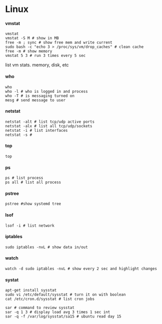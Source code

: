 # Linux

#### vmstat

```
vmstat
vmstat -S M # show in MB
free -m ; sync # show free mem and write current
sudo bash -c "echo 3 > /proc/sys/vm/drop_caches" # clean cache
free -m # show memory
vmstat 5 3 # run 3 times every 5 sec
```

list vm stats. memory, disk, etc

#### who

```
who
who -l # who is logged in and process
who -T # is messaging turned on
mesg # send message to user
```

#### netstat

```
netstat -alt # list tcp/udp active ports
netstat -alx # list all tcp/udp/sockets
netstat -i # list interfaces
netstat -s #
```

#### top

```
top
```

#### ps

```
ps # list process
ps all # list all process
```

#### pstree

```
pstree #show systemd tree
```

#### lsof

```
lsof -i # list network
```

#### iptables

```
sudo iptables -nvL # show data in/out
```

#### watch

```
watch -d sudo iptables -nvL # show every 2 sec and highlight changes
```

#### systat

```
apt-get install sysstat
sudo vi /etc/default/sysstat # turn it on with boolean
cat /etc/cron.d/sysstat # list cron jobs

sar # command to review sysstat
sar -q 1 3 # display load avg 3 times 1 sec int
sar -q -f /var/log/sysstat/sa15 # ubuntu read day 15

```



